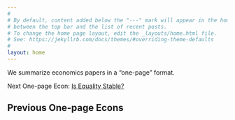 ```yaml
---
#
# By default, content added below the "---" mark will appear in the home page
# between the top bar and the list of recent posts.
# To change the home page layout, edit the _layouts/home.html file.
# See: https://jekyllrb.com/docs/themes/#overriding-theme-defaults
#
layout: home
---
```


We summarize economics papers in a “one-page” format.

Next One-page Econ: [Is Equality Stable?](https://debrajray.com/wp-content/uploads/2017/12/MRAerPP.pdf)

## Previous One-page Econs
  